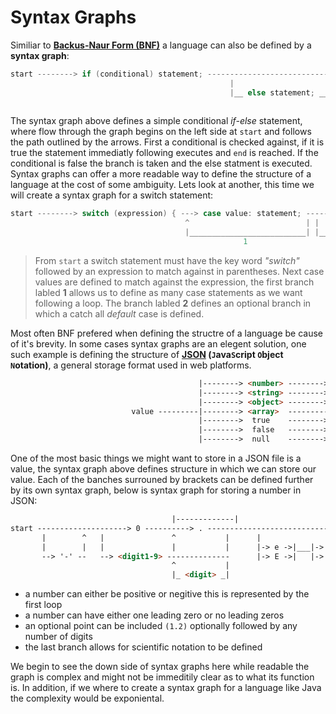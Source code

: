 # Syntax Graphs
Similiar to **[Backus-Naur Form (BNF)](https://github.com/H-ANSEN/CSE240/blob/master/M1/StructuresAndErrorTypes.md)** a language can also be defined by a **syntax graph**:

```Java
start --------> if (conditional) statement; -----------------------------------> end
                                                 |                     ^
                                                 |__ else statement; __|
                                                    
```
The syntax graph above defines a simple conditional *if-else* statement, where flow through the graph begins on the left side at `start` and follows the path outlined by the arrows. First a conditional is checked against, if it is true the statement immediatly following executes and `end` is reached. If the conditional is false the branch is taken and the else statment is executed. Syntax graphs can offer a more readable way to define the structure of a language at the cost of some ambiguity. Lets look at another, this time we will create a syntax graph for a switch statement:

```Java
start --------> switch (expression) { ---> case value: statement; ----------------------------------> } ---> end
                                       ^                          | |                          ^
                                       |__________________________| |__  default: statement; __|
                                                    1                             2   
```
> From `start` a switch statement must have the key word *"switch"* followed by an expression to match against in parentheses. Next case values are defined to match against the expression, the first branch labled **1** allows us to define as many case statements as we want following a loop. The branch labled **2** defines an optional branch in which a catch all *default* case is defined.

Most often BNF prefered when defining the structre of a language be cause of it's brevity. In some cases  syntax graphs are an elegent solution, one such example is defining the structure of **[JSON](https://en.wikipedia.org/wiki/JSON) (`J`ava`S`cript `O`bject `N`otation)**, a general storage format used in web platforms.

```html
                                          |--------> <number> -------->|
                                          |--------> <string> -------->|
                                          |--------> <object> -------->|
                           value ---------|--------> <array>  ---------|------->
                                          |-------->  true    -------->|
                                          |-------->  false   -------->|
                                          |-------->  null    -------->|
```

One of the most basic things we might want to store in a JSON file is a value, the syntax graph above defines structure in which we can store our value. Each of the banches surrouned by brackets can be defined further by its own syntax graph, below is syntax graph for storing a number in JSON:

```html
                                    |-------------|
start --------------------> 0 ----------> . ------------------------------------------------------------> end
       |        ^   |               ^           |      |                                       ^
       |        |   |               |           |      |-> e ->|___|-> + ->|------> <digit> ---|
       --> '-' --   --> <digit1-9> --------------      |-> E ->|   |-> - ->|  ^              |
                                    ^           |                             |______________|
                                    |_ <digit> _|
```
- a number can either be positive or negitive this is represented by the first loop
- a number can have either one leading zero or no leading zeros
- an optional point can be included `(1.2)` optionally followed by any number of digits
- the last branch allows for scientific notation to be defined

We begin to see the down side of syntax graphs here while readable the graph is complex and might not be immeditily clear as to what its function is. In addition, if we where to create a syntax graph for a language like Java the complexity would be exponiental.